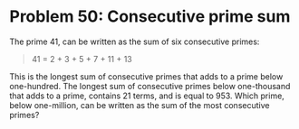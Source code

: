 # Problem 50: Consecutive prime sum

The prime 41, can be written as the sum of six consecutive primes: 

>   41 = 2 + 3 + 5 + 7 + 11 + 13

This is the longest sum of consecutive primes that adds to a prime below
one-hundred. The longest sum of consecutive primes below one-thousand that adds
to a prime, contains 21 terms, and is equal to 953. Which prime, below 
one-million, can be written as the sum of the most consecutive primes?
